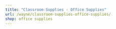```yaml
---
title: "Classroom Supplies - Office Supplies"
url: /wayne/classroom-supplies-office-supplies/
shop: office supplies
---
```

